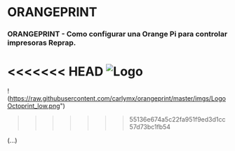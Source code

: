 # ORANGEPRINT

### ORANGEPRINT - Como configurar una Orange Pi para controlar impresoras Reprap.

<<<<<<< HEAD
![Logo](https://github.com/carlymx/orangeprint/blob/master/imgs/LogoOctoprint_low.png)
=======
!(https://raw.githubusercontent.com/carlymx/orangeprint/master/imgs/LogoOctoprint_low.png")
>>>>>>> 55136e674a5c22fa951f9ed3d1cc57d73bc1fb54

(...)
